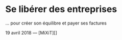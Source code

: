 # Se libérer des entreprises

… pour créer son équilibre et payer ses factures

<footer>
19 avril 2018 — [MiXiT][]
</footer>

[MiXiT]: https://mixitconf.org/2018/
